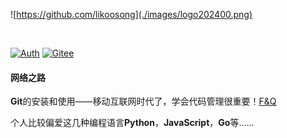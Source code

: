 
![https://github.com/likoosong](./images/logo202400.png)

<img src="https://cdn.jsdelivr.net/gh/eryajf/tu@main/img/image_20240420_214408.gif" width="800"  height="3">

[![Auth](https://img.shields.io/badge/Auth-likoosong-ff69b4?logo=github)](https://github.com/likoosong) [![Gitee](https://img.shields.io/badge/Gitee-szbin-green?logo=gitee)](https://gitee.com/szbin) 



#### 网络之路

**Git**的安装和使用——移动互联网时代了，学会代码管理很重要！[F&Q](./git/关于git命令行使用的一些问题.md)

个人比较偏爱这几种编程语言**Python**，**JavaScript**，**Go**等......

